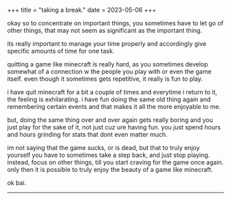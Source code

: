 +++
title = "taking a break." 
date = 2023-05-06
+++

okay so to concentrate on important things, you sometimes have to let go of other things, that may not seem as significant as the important thing.

its really important to manage your time properly and accordingly give specific amounts of time for one task.

quitting a game like minecraft is really hard, as you sometimes develop somewhat of a connection w the people you play with or even the game itself. even though it sometimes gets repetitive, it really is fun to play. 

i have quit minecraft for a bit a couple of times and everytime i return to it, the feeling is exhilarating. i have fun doing the same old thing again and remembering certain events and that makes it all the more enjoyable to me.

but, doing the same thing over and over again gets really boring and you just play for the sake of it, not just cuz ure having fun. you just spend hours and hours grinding for stats that dont even matter much. 

im not saying that the game sucks, or is dead, but that to truly enjoy yourself you have to sometimes take a step back, and just stop playing. instead, focus on other things, till you start craving for the game once again. only then it is possible to truly enjoy the beauty of a game like minecraft.

ok bai.

---
